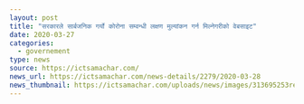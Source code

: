 ```yaml
---
layout: post
title: "सरकारले सार्बजनिक गर्यो कोरोना सम्वन्धी लक्षण मुल्यांकन गर्न मिल्नेगरीको वेबसाइट"
date: 2020-03-27
categories: 
  - governement
type: news
source: https://ictsamachar.com/
news_url: https://ictsamachar.com/news-details/2279/2020-03-28
news_thumbnail: https://ictsamachar.com/uploads/news/images/313695253report.jpeg
---
```

